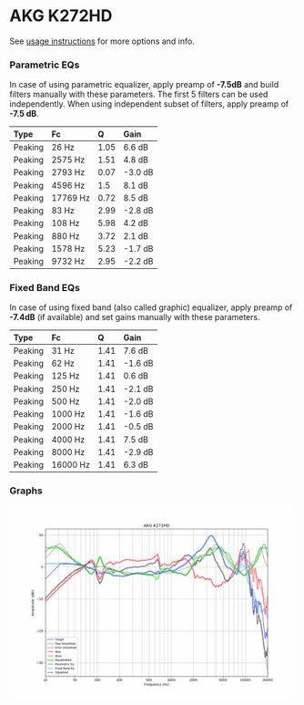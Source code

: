 # AKG K272HD
See [usage instructions](https://github.com/jaakkopasanen/AutoEq#usage) for more options and info.

### Parametric EQs
In case of using parametric equalizer, apply preamp of **-7.5dB** and build filters manually
with these parameters. The first 5 filters can be used independently.
When using independent subset of filters, apply preamp of **-7.5 dB**.

| Type    | Fc       |    Q | Gain    |
|:--------|:---------|:-----|:--------|
| Peaking | 26 Hz    | 1.05 | 6.6 dB  |
| Peaking | 2575 Hz  | 1.51 | 4.8 dB  |
| Peaking | 2793 Hz  | 0.07 | -3.0 dB |
| Peaking | 4596 Hz  | 1.5  | 8.1 dB  |
| Peaking | 17769 Hz | 0.72 | 8.5 dB  |
| Peaking | 83 Hz    | 2.99 | -2.8 dB |
| Peaking | 108 Hz   | 5.98 | 4.2 dB  |
| Peaking | 880 Hz   | 3.72 | 2.1 dB  |
| Peaking | 1578 Hz  | 5.23 | -1.7 dB |
| Peaking | 9732 Hz  | 2.95 | -2.2 dB |

### Fixed Band EQs
In case of using fixed band (also called graphic) equalizer, apply preamp of **-7.4dB**
(if available) and set gains manually with these parameters.

| Type    | Fc       |    Q | Gain    |
|:--------|:---------|:-----|:--------|
| Peaking | 31 Hz    | 1.41 | 7.6 dB  |
| Peaking | 62 Hz    | 1.41 | -1.6 dB |
| Peaking | 125 Hz   | 1.41 | 0.6 dB  |
| Peaking | 250 Hz   | 1.41 | -2.1 dB |
| Peaking | 500 Hz   | 1.41 | -2.0 dB |
| Peaking | 1000 Hz  | 1.41 | -1.6 dB |
| Peaking | 2000 Hz  | 1.41 | -0.5 dB |
| Peaking | 4000 Hz  | 1.41 | 7.5 dB  |
| Peaking | 8000 Hz  | 1.41 | -2.9 dB |
| Peaking | 16000 Hz | 1.41 | 6.3 dB  |

### Graphs
![](./AKG%20K272HD.png)